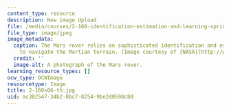 ```yaml
---
content_type: resource
description: New image Upload
file: /media/courses/2-160-identification-estimation-and-learning-spring-2006/ac38254734b28bc782549be2d0598c8d_2-160s06-th.jpg
file_type: image/jpeg
image_metadata:
  caption: The Mars rover relies on sophisticated identification and estimation techniques
    to navigate the Martian terrain. (Image courtesy of [NASA](http://www.nasa.gov/).)
  credit: ''
  image-alt: A photograph of the Mars rover.
learning_resource_types: []
ocw_type: OCWImage
resourcetype: Image
title: 2-160s06-th.jpg
uid: ac382547-34b2-8bc7-8254-9be2d0598c8d
---
```

